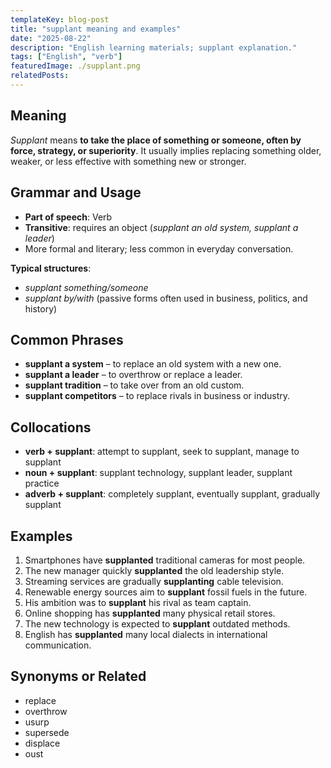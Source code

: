```yaml
---
templateKey: blog-post
title: "supplant meaning and examples"
date: "2025-08-22"
description: "English learning materials; supplant explanation."
tags: ["English", "verb"]
featuredImage: ./supplant.png
relatedPosts:
---
```


## Meaning

_Supplant_ means **to take the place of something or someone, often by force, strategy, or superiority**. It usually implies replacing something older, weaker, or less effective with something new or stronger.

## Grammar and Usage

- **Part of speech**: Verb
- **Transitive**: requires an object (_supplant an old system, supplant a leader_)
- More formal and literary; less common in everyday conversation.

**Typical structures**:

- _supplant something/someone_
- _supplant by/with_ (passive forms often used in business, politics, and history)

## Common Phrases

- **supplant a system** – to replace an old system with a new one.
- **supplant a leader** – to overthrow or replace a leader.
- **supplant tradition** – to take over from an old custom.
- **supplant competitors** – to replace rivals in business or industry.

## Collocations

- **verb + supplant**: attempt to supplant, seek to supplant, manage to supplant
- **noun + supplant**: supplant technology, supplant leader, supplant practice
- **adverb + supplant**: completely supplant, eventually supplant, gradually supplant

## Examples

1. Smartphones have **supplanted** traditional cameras for most people.
2. The new manager quickly **supplanted** the old leadership style.
3. Streaming services are gradually **supplanting** cable television.
4. Renewable energy sources aim to **supplant** fossil fuels in the future.
5. His ambition was to **supplant** his rival as team captain.
6. Online shopping has **supplanted** many physical retail stores.
7. The new technology is expected to **supplant** outdated methods.
8. English has **supplanted** many local dialects in international communication.

## Synonyms or Related

- replace
- overthrow
- usurp
- supersede
- displace
- oust
